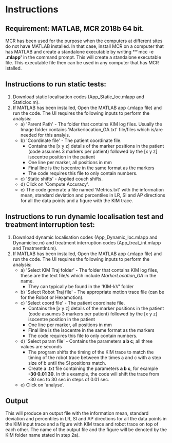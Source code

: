 # Instructions

## Requirement: MATLAB, MCR 2018b 64 bit. 
MCR has been used for the purpose when the computers at different sites do not have MATLAB installed. In that case, install MCR on a computer that has MATLAB and create a standalone executable by writing **'mcc -e **.mlapp'** in the command prompt. This will create a standalone executable file. This executable file then can be used in any computer that has MCR istalled.  

## Instructions to run static tests: 
1. Download static localisation codes (App_Static_loc.mlapp and Staticloc.m).
2. If MATLAB has been installed, Open the MATLAB app (.mlapp file) and run the code. The UI requires the following inputs to perform the analysis:  
   * a) 'Parent Path' - The folder that contains KIM log files. Usually the Image folder contains 'Markerlocation_GA.txt' file/files which is/are needed for this analyis.
   * b) 'Coordinate file' - The patient coordinate file.  
      * Contains the [x y z] details of the marker positions in the patient (code assumes 3 markers per patient) followed by the [x y z] isocentre position in the patient
      * One line per marker, all positions in mm  
      * Final line is the isocentre in the same format as the markers  
      * The code requires this file to only contain numbers.  
   * c) 'Static shifts' - Applied couch shifts. 
   * d) Click on 'Compute Accuracy'. 
   * e) The code generate a file named 'Metrics.txt' with the information mean, standard deviation and percentiles in LR, SI and AP directions for all the data points and a figure with the KIM trace. 

## Instructions to run dynamic localisation test and treatment interruption test: 
1. Download dynamic localisation codes (App_Dynamic_loc.mlapp and Dynamicloc.m) and treatment interruption codes (App_treat_int.mlapp and TreatmentInt.m).
2. If MATLAB has been installed, Open the MATLAB app (.mlapp file) and run the code. The UI requires the following inputs to perform the analysis:  
   * a) 'Select KIM Traj folder' - The folder that contains KIM log files, these are the text file/s which include *MarkerLocation_GA* in the name. 
      * They can typically be found in the 'KIM-kV' folder
   * b) 'Select Robot Traj file' - The appropriate motion trace file (can be for the Robot or Hexamotion).  
   * c) 'Select coord file' - The patient coordinate file.  
      * Contains the [x y z] details of the marker positions in the patient (code assumes 3 markers per patient) followed by the [x y z] isocentre position in the patient
      * One line per marker, all positions in mm  
      * Final line is the isocentre in the same format as the markers  
      * The code requires this file to only contain numbers.    
   * d) 'Select param file' - Contains the parameters **a b c**; all three values are seconds  
      * The program shifts the timing of the KIM trace to match the timing of the robot trace between the times a and c with a step size of b until the SI positions match.  
      * Create a .txt file containing the parameters **a b c**, for example **-30 0.01 30**. In this example, the code will shift the trace from -30 sec to 30 sec in steps of 0.01 sec.  
   * e) Click on 'analyse'.
 
## Output
This will produce an output file with the information mean, standard deviation and percentiles in LR, SI and AP directions for all the data points in the KIM input trace and a figure with KIM trace and robot trace on top of each other. The name of the output file and the figure will be denoted by the KIM folder name stated in step 2a).  